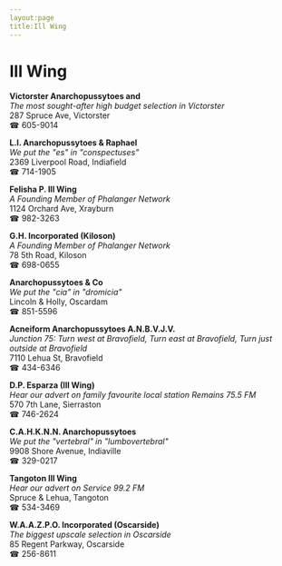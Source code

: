 ```yaml
---
layout:page
title:Ill Wing
---
```

# Ill Wing

**Victorster Anarchopussytoes and**  
_The most sought-after high budget selection in Victorster_  
287 Spruce Ave, Victorster  
☎ 605-9014



**L.I. Anarchopussytoes & Raphael**  
_We put the "es" in "conspectuses"_  
2369 Liverpool Road, Indiafield  
☎ 714-1905



**Felisha P. Ill Wing**  
_A Founding Member of Phalanger Network_  
1124 Orchard Ave, Xrayburn  
☎ 982-3263



**G.H. Incorporated (Kiloson)**  
_A Founding Member of Phalanger Network_  
78 5th Road, Kiloson  
☎ 698-0655



**Anarchopussytoes & Co**  
_We put the "cia" in "dromicia"_  
Lincoln & Holly, Oscardam  
☎ 851-5596



**Acneiform Anarchopussytoes A.N.B.V.J.V.**  
_Junction 75: Turn west at Bravofield, Turn east at Bravofield, Turn just outside at Bravofield_  
7110 Lehua St, Bravofield  
☎ 434-6346



**D.P. Esparza (Ill Wing)**  
_Hear our advert on family favourite local station Remains 75.5 FM_  
570 7th Lane, Sierraston  
☎ 746-2624



**C.A.H.K.N.N. Anarchopussytoes**  
_We put the "vertebral" in "lumbovertebral"_  
9908 Shore Avenue, Indiaville  
☎ 329-0217



**Tangoton Ill Wing**  
_Hear our advert on Service 99.2 FM_  
Spruce & Lehua, Tangoton  
☎ 534-3469



**W.A.A.Z.P.O. Incorporated (Oscarside)**  
_The biggest upscale selection in Oscarside_  
85 Regent Parkway, Oscarside  
☎ 256-8611



